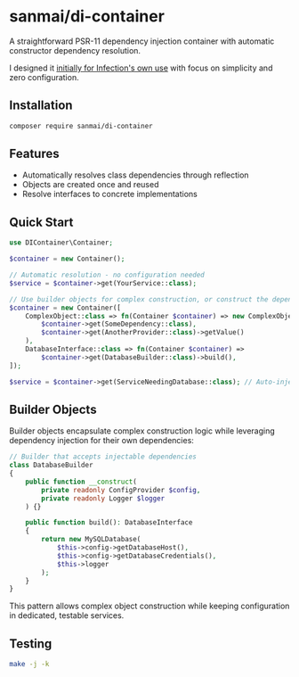 # sanmai/di-container

A straightforward PSR-11 dependency injection container with automatic constructor dependency resolution.

I designed it [initially for Infection's own use](https://github.com/infection/infection/pull/2118) with focus on simplicity and zero configuration.

## Installation

```bash
composer require sanmai/di-container
```

## Features

- Automatically resolves class dependencies through reflection
- Objects are created once and reused
- Resolve interfaces to concrete implementations

## Quick Start

```php
use DIContainer\Container;

$container = new Container();

// Automatic resolution - no configuration needed
$service = $container->get(YourService::class);

// Use builder objects for complex construction, or construct the dependencies directly - your choice
$container = new Container([
    ComplexObject::class => fn(Container $container) => new ComplexObject(
        $container->get(SomeDependency::class),
        $container->get(AnotherProvider::class)->getValue()
    ),
    DatabaseInterface::class => fn(Container $container) =>
        $container->get(DatabaseBuilder::class)->build(),
]);

$service = $container->get(ServiceNeedingDatabase::class); // Auto-injects database
```

## Builder Objects

Builder objects encapsulate complex construction logic while leveraging dependency injection for their own dependencies:

```php
// Builder that accepts injectable dependencies
class DatabaseBuilder
{
    public function __construct(
        private readonly ConfigProvider $config,
        private readonly Logger $logger
    ) {}

    public function build(): DatabaseInterface
    {
        return new MySQLDatabase(
            $this->config->getDatabaseHost(),
            $this->config->getDatabaseCredentials(),
            $this->logger
        );
    }
}
```

This pattern allows complex object construction while keeping configuration in dedicated, testable services.

## Testing

```bash
make -j -k
```
